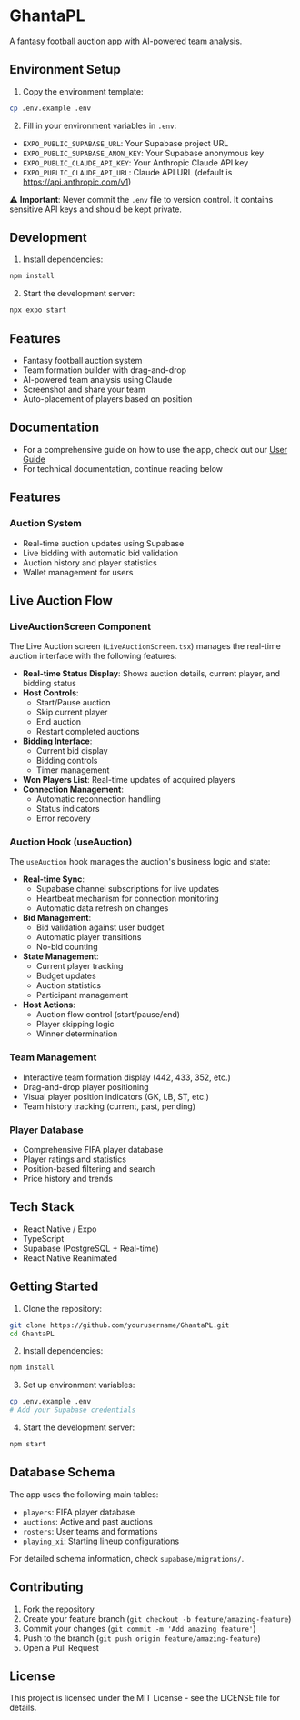 # GhantaPL

A fantasy football auction app with AI-powered team analysis.

## Environment Setup

1. Copy the environment template:
```bash
cp .env.example .env
```

2. Fill in your environment variables in `.env`:
- `EXPO_PUBLIC_SUPABASE_URL`: Your Supabase project URL
- `EXPO_PUBLIC_SUPABASE_ANON_KEY`: Your Supabase anonymous key
- `EXPO_PUBLIC_CLAUDE_API_KEY`: Your Anthropic Claude API key
- `EXPO_PUBLIC_CLAUDE_API_URL`: Claude API URL (default is https://api.anthropic.com/v1)

⚠️ **Important**: Never commit the `.env` file to version control. It contains sensitive API keys and should be kept private.

## Development

1. Install dependencies:
```bash
npm install
```

2. Start the development server:
```bash
npx expo start
```

## Features

- Fantasy football auction system
- Team formation builder with drag-and-drop
- AI-powered team analysis using Claude
- Screenshot and share your team
- Auto-placement of players based on position

## Documentation
- For a comprehensive guide on how to use the app, check out our [User Guide](docs/USER_GUIDE.md)
- For technical documentation, continue reading below

## Features

### Auction System
- Real-time auction updates using Supabase
- Live bidding with automatic bid validation
- Auction history and player statistics
- Wallet management for users

## Live Auction Flow

### LiveAuctionScreen Component
The Live Auction screen (`LiveAuctionScreen.tsx`) manages the real-time auction interface with the following features:

- **Real-time Status Display**: Shows auction details, current player, and bidding status
- **Host Controls**: 
  - Start/Pause auction
  - Skip current player
  - End auction
  - Restart completed auctions
- **Bidding Interface**: 
  - Current bid display
  - Bidding controls
  - Timer management
- **Won Players List**: Real-time updates of acquired players
- **Connection Management**: 
  - Automatic reconnection handling
  - Status indicators
  - Error recovery

### Auction Hook (useAuction)
The `useAuction` hook manages the auction's business logic and state:

- **Real-time Sync**:
  - Supabase channel subscriptions for live updates
  - Heartbeat mechanism for connection monitoring
  - Automatic data refresh on changes
- **Bid Management**:
  - Bid validation against user budget
  - Automatic player transitions
  - No-bid counting
- **State Management**:
  - Current player tracking
  - Budget updates
  - Auction statistics
  - Participant management
- **Host Actions**:
  - Auction flow control (start/pause/end)
  - Player skipping logic
  - Winner determination

### Team Management
- Interactive team formation display (442, 433, 352, etc.)
- Drag-and-drop player positioning
- Visual player position indicators (GK, LB, ST, etc.)
- Team history tracking (current, past, pending)

### Player Database
- Comprehensive FIFA player database
- Player ratings and statistics
- Position-based filtering and search
- Price history and trends

## Tech Stack
- React Native / Expo
- TypeScript
- Supabase (PostgreSQL + Real-time)
- React Native Reanimated

## Getting Started

1. Clone the repository:
```bash
git clone https://github.com/yourusername/GhantaPL.git
cd GhantaPL
```

2. Install dependencies:
```bash
npm install
```

3. Set up environment variables:
```bash
cp .env.example .env
# Add your Supabase credentials
```

4. Start the development server:
```bash
npm start
```

## Database Schema

The app uses the following main tables:
- `players`: FIFA player database
- `auctions`: Active and past auctions
- `rosters`: User teams and formations
- `playing_xi`: Starting lineup configurations

For detailed schema information, check `supabase/migrations/`.

## Contributing

1. Fork the repository
2. Create your feature branch (`git checkout -b feature/amazing-feature`)
3. Commit your changes (`git commit -m 'Add amazing feature'`)
4. Push to the branch (`git push origin feature/amazing-feature`)
5. Open a Pull Request

## License

This project is licensed under the MIT License - see the LICENSE file for details.
